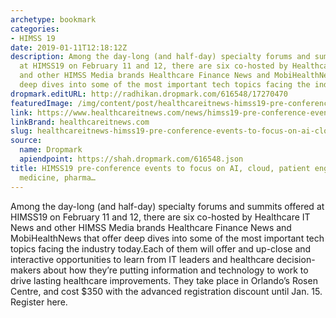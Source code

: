 ```yaml
---
archetype: bookmark
categories:
- HIMSS 19
date: 2019-01-11T12:18:12Z
description: Among the day-long (and half-day) specialty forums and summits offered
  at HIMSS19 on February 11 and 12, there are six co-hosted by Healthcare IT News
  and other HIMSS Media brands Healthcare Finance News and MobiHealthNews that offer
  deep dives into some of the most important tech topics facing the industry today.
dropmark.editURL: http://radhikan.dropmark.com/616548/17270470
featuredImage: /img/content/post/healthcareitnews-himss19-pre-conference-events-to-focus-on-ai-cloud-patient-engagement-precision-medicine-pharma.JPG
link: https://www.healthcareitnews.com/news/himss19-pre-conference-events-focus-ai-cloud-patient-engagement-precision-medicine-pharma-and
linkBrand: healthcareitnews.com
slug: healthcareitnews-himss19-pre-conference-events-to-focus-on-ai-cloud-patient-engagement-precision-medicine-pharma
source:
  name: Dropmark
  apiendpoint: https://shah.dropmark.com/616548.json
title: HIMSS19 pre-conference events to focus on AI, cloud, patient engagement, precision
  medicine, pharma…
---
```

Among the day-long (and half-day) specialty forums and summits offered at HIMSS19 on February 11 and 12, there are six co-hosted by Healthcare IT News and other HIMSS Media brands Healthcare Finance News and MobiHealthNews that offer deep dives into some of the most important tech topics facing the industry today.Each of them will offer and up-close and interactive opportunities to learn from IT leaders and healthcare decision-makers about how they’re putting information and technology to work to drive lasting healthcare improvements. They take place in Orlando’s Rosen Centre, and cost $350 with the advanced registration discount until Jan. 15. Register here.


